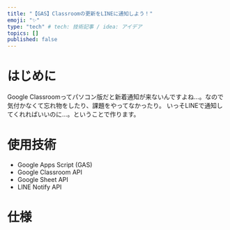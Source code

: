 ```yaml
---
title: "【GAS】Classroomの更新をLINEに通知しよう！"
emoji: "✨"
type: "tech" # tech: 技術記事 / idea: アイデア
topics: []
published: false
---
```


# はじめに
Google Classroomってパソコン版だと新着通知が来ないんですよね…。なので気付かなくて忘れ物をしたり、課題をやってなかったり。
いっそLINEで通知してくれればいいのに…。ということで作ります。

# 使用技術
- Google Apps Script (GAS)
- Google Classroom API
- Google Sheet API
- LINE Notify API

# 仕様
